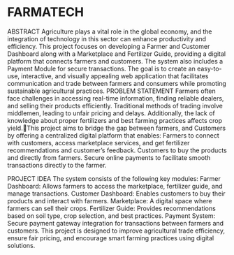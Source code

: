 # FARMATECH
ABSTRACT
Agriculture plays a vital role in the global economy, and the integration of technology in this sector can enhance productivity and efficiency. This project focuses on developing a Farmer and Customer Dashboard along with a Marketplace and Fertilizer Guide, providing a digital platform that connects farmers and customers. The system also includes a Payment Module for secure transactions. The goal is to create an easy-to-use, interactive, and visually appealing web application that facilitates communication and trade between farmers and consumers while promoting sustainable agricultural practices.
PROBLEM STATEMENT
Farmers often face challenges in accessing real-time information, finding reliable dealers, and selling their products efficiently. Traditional methods of trading involve middlemen, leading to unfair pricing and delays. Additionally, the lack of knowledge about proper fertilizers and best farming practices affects crop yield.This project aims to bridge the gap between farmers, and Customers by offering a centralized digital platform that enables:
Farmers to connect with customers, access marketplace services, and get fertilizer recommendations and customer’s feedback.
Customers to buy the products and directly from farmers.
Secure online payments to facilitate smooth transactions directly to the farmer.

PROJECT IDEA
The system consists of the following key modules:
Farmer Dashboard: Allows farmers to access the marketplace, fertilizer guide, and manage transactions.
Customer Dashboard: Enables customers to buy their products and interact with farmers.
Marketplace: A digital space where farmers can sell their crops.
Fertilizer Guide: Provides recommendations based on soil type, crop selection, and best practices.
Payment System: Secure payment gateway integration for transactions between farmers and customers.
This project is designed to improve agricultural trade efficiency, ensure fair pricing, and encourage smart farming practices using digital solutions.






